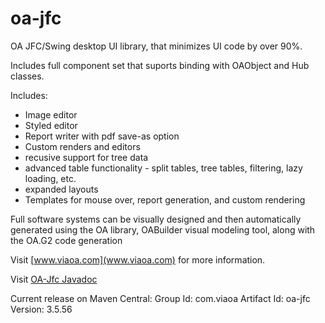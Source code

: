 # oa-jfc
OA JFC/Swing desktop UI library, that minimizes UI code by over 90%.

Includes full component set that suports binding with OAObject and Hub classes.

Includes:
* Image editor
* Styled editor
* Report writer with pdf save-as option
* Custom renders and editors
* recusive support for tree data
* advanced table functionality - split tables, tree tables, filtering, lazy loading, etc.
* expanded layouts
* Templates for mouse over, report generation, and custom rendering

Full software systems can be visually designed and then automatically generated using the OA library, OABuilder visual modeling tool, along with the OA.G2 code generation

Visit [www.viaoa.com](www.viaoa.com) for more information.

Visit [OA-Jfc Javadoc](http://viaoa.github.io/oa-jfc/docs/index.html)

Current release on Maven Central: 
    Group Id: com.viaoa
    Artifact Id: oa-jfc
    Version: 3.5.56
